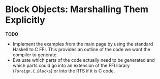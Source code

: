 # Block Objects: Marshalling Them Explicitly

**TODO**

- Implement the examples from the main page by using the standard Haskell to C FFI.  This provides an outline of the code we want the compiler to generate.
- Evaluate which parts of the code actually need to be generated and which parts could go into an extension of the FFI library (`Foreign.C.Blocks`) or into the RTS if it is C code.
